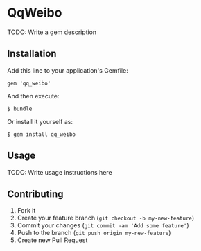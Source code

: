 # QqWeibo

TODO: Write a gem description

## Installation

Add this line to your application's Gemfile:

    gem 'qq_weibo'

And then execute:

    $ bundle

Or install it yourself as:

    $ gem install qq_weibo

## Usage

TODO: Write usage instructions here

## Contributing

1. Fork it
2. Create your feature branch (`git checkout -b my-new-feature`)
3. Commit your changes (`git commit -am 'Add some feature'`)
4. Push to the branch (`git push origin my-new-feature`)
5. Create new Pull Request

